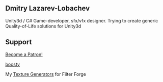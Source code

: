## Dmitry Lazarev-Lobachev
Unity3d / C# Game-developer, sfx/vfx designer. Trying to create generic Quality-of-Life solutions for Unity3d
## Support
<a href="https://www.patreon.com/bePatron?u=16899198" data-patreon-widget-type="become-patron-button">Become a Patron!</a><script async src="https://c6.patreon.com/becomePatronButton.bundle.js"></script>

[boosty](https://boosty.to/mitaywalle)

My [Texture Generators](https://www.filterforge.com/filters/author17818-page1.html) for Filter Forge
